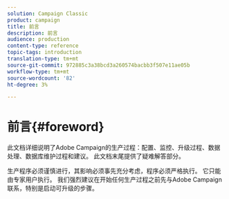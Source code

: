 ```yaml
---
solution: Campaign Classic
product: campaign
title: 前言
description: 前言
audience: production
content-type: reference
topic-tags: introduction
translation-type: tm+mt
source-git-commit: 972885c3a38bcd3a260574bacbb3f507e11ae05b
workflow-type: tm+mt
source-wordcount: '82'
ht-degree: 3%

---
```



# 前言{#foreword}

此文档详细说明了Adobe Campaign的生产过程：配置、监控、升级过程、数据处理、数据库维护过程和建议。 此文档末尾提供了疑难解答部分。

生产程序必须谨慎进行，其影响必须事先充分考虑，程序必须严格执行。 它只能由专家用户执行。 我们强烈建议在开始任何生产过程之前先与Adobe Campaign联系，特别是启动可升级的步骤。
